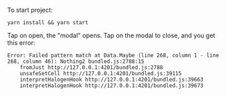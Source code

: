 To start project:

```
yarn install && yarn start
```

Tap on open, the "modal" opens. Tap on the modal to close, and you get this
error:

```
Error: Failed pattern match at Data.Maybe (line 268, column 1 - line 268, column 46): Nothing2 bundled.js:2788:15
    fromJust http://127.0.0.1:4201/bundled.js:2788
    unsafeSetCell http://127.0.0.1:4201/bundled.js:39115
    interpretHalogenHook http://127.0.0.1:4201/bundled.js:39663
    interpretHalogenHook http://127.0.0.1:4201/bundled.js:39673
```
